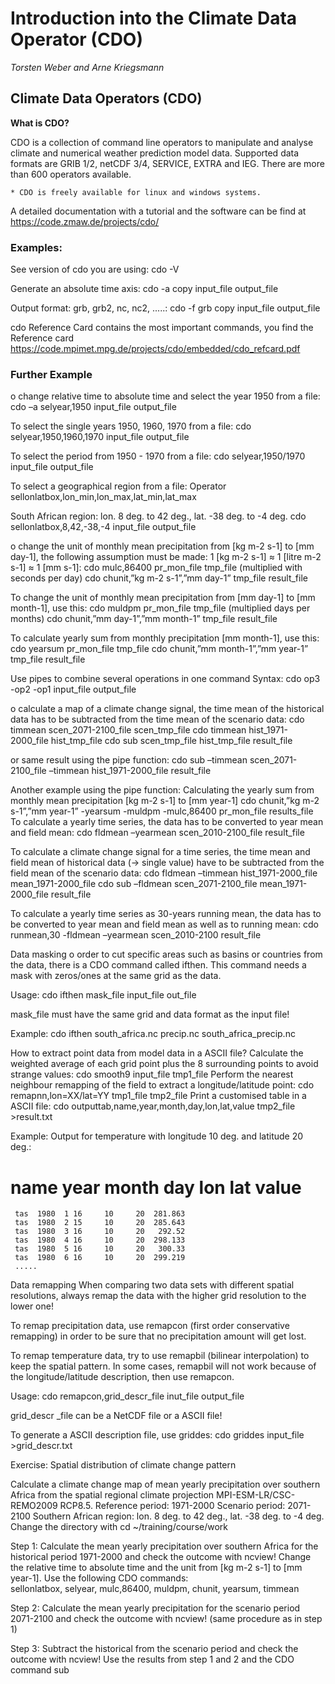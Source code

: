 # Introduction into the Climate Data Operator (CDO)
*Torsten Weber and Arne Kriegsmann*

## Climate Data Operators (CDO)
**What is CDO?**

CDO is a collection of command line operators to manipulate and analyse climate and numerical weather prediction model data. Supported data formats are GRIB 1/2, netCDF 3/4, SERVICE, EXTRA and IEG. There are more than 600 operators available.

    * CDO is freely available for linux and windows systems.

A detailed documentation with a tutorial and the software can be find at https://code.zmaw.de/projects/cdo/

### Examples:

See version of cdo you are using:
    	    cdo -V

Generate an absolute time axis:
	 cdo -a copy input_file output_file

Output format: grb, grb2, nc, nc2, .....:
       	       cdo -f grb copy input_file output_file

cdo Reference Card contains the most important commands, you find the Reference card https://code.mpimet.mpg.de/projects/cdo/embedded/cdo_refcard.pdf


### Further Example
o change relative time to absolute time and select the year 1950 from a file:
cdo –a selyear,1950 input_file output_file

To select the single years 1950, 1960, 1970 from a file:
cdo selyear,1950,1960,1970 input_file output_file

To select the period from 1950 - 1970 from a file:
cdo selyear,1950/1970 input_file output_file

To select a geographical region from a file:
Operator sellonlatbox,lon_min,lon_max,lat_min,lat_max

South African region: lon. 8 deg. to 42 deg., lat. -38 deg. to -4 deg.
cdo sellonlatbox,8,42,-38,-4 input_file output_file

o change the unit of monthly mean precipitation from [kg m-2 s-1] to [mm day-1],
the following assumption must be made: 1 [kg m-2 s-1] ≈ 1 [litre m-2 s-1] ≈ 1 [mm s-1]:
cdo mulc,86400 pr_mon_file tmp_file (multiplied with seconds per day)
cdo chunit,”kg m-2 s-1”,”mm day-1” tmp_file result_file

To change the unit of monthly mean precipitation from [mm day-1] to [mm month-1], use this:
cdo muldpm pr_mon_file tmp_file (multiplied days per months)
cdo chunit,”mm day-1”,”mm month-1” tmp_file result_file

To calculate yearly sum from monthly precipitation [mm month-1], use this:
cdo yearsum pr_mon_file tmp_file
cdo chunit,”mm month-1”,”mm year-1” tmp_file result_file

Use pipes to combine several operations in one command
Syntax: cdo op3 -op2 -op1 input_file output_file

o calculate a map of a climate change signal, the time mean of the historical data
has to be subtracted from the time mean of the scenario data:
cdo timmean scen_2071-2100_file scen_tmp_file
cdo timmean hist_1971-2000_file hist_tmp_file
cdo sub scen_tmp_file hist_tmp_file result_file

or same result using the pipe function:
cdo sub –timmean scen_2071-2100_file –timmean hist_1971-2000_file
                                                            result_file

Another example using the pipe function:
Calculating the yearly sum from monthly mean precipitation [kg m-2 s-1] to [mm year-1]
cdo chunit,”kg m-2 s-1”,”mm year-1” -yearsum -muldpm -mulc,86400
                                               pr_mon_file results_file
To calculate a yearly time series, the data has to be converted to year mean and field mean:
cdo fldmean –yearmean scen_2010-2100_file result_file

To calculate a climate change signal for a time series, the time mean and field mean
of historical data (-> single value) have to be subtracted from the field mean of the scenario data:
cdo fldmean –timmean hist_1971-2000_file mean_1971-2000_file
cdo sub –fldmean scen_2071-2100_file mean_1971-2000_file result_file

To calculate a yearly time series as 30-years running mean, the data has to be converted to year mean and field mean as well as to running mean:
cdo runmean,30 -fldmean –yearmean scen_2010-2100 result_file

Data masking
o order to cut specific areas such as basins or countries from the data, there is a CDO command called ifthen. This command needs a mask with zeros/ones at the same grid
as the data.

Usage:
cdo ifthen mask_file input_file out_file

mask_file must have the same grid and data format as the input file!

Example:
cdo ifthen south_africa.nc precip.nc south_africa_precip.nc

How to extract point data from model data in a ASCII file?
Calculate the weighted average of each grid point plus the 8 surrounding points
to avoid strange values:
cdo smooth9 input_file tmp1_file
Perform the nearest neighbour remapping of the field to extract a longitude/latitude point:
cdo remapnn,lon=XX/lat=YY tmp1_file tmp2_file
Print a customised table in a ASCII file:
cdo outputtab,name,year,month,day,lon,lat,value tmp2_file >result.txt 

Example: Output for temperature with longitude 10 deg. and latitude 20 deg.:

#    name  year month day    lon    lat    value 
     tas  1980  1 16     10     20  281.863 
     tas  1980  2 15     10     20  285.643 
     tas  1980  3 16     10     20   292.52 
     tas  1980  4 16     10     20  298.133 
     tas  1980  5 16     10     20   300.33 
     tas  1980  6 16     10     20  299.219 
     .....

Data remapping
When comparing two data sets with different spatial resolutions, always remap
the data with the higher grid resolution to the lower one! 

To remap precipitation data, use remapcon (first order conservative remapping)
in order to be sure that no precipitation amount will get lost. 

To remap temperature data, try to use remapbil (bilinear interpolation) to keep the spatial pattern. In some cases, remapbil will not work because of the longitude/latitude description, then use remapcon.

Usage:
cdo remapcon,grid_descr_file inut_file output_file

grid_descr _file can be a NetCDF file or a ASCII file!

To generate a ASCII description file, use griddes:
cdo griddes input_file >grid_descr.txt

Exercise: Spatial distribution of climate change pattern

Calculate a climate change map of mean yearly precipitation over southern Africa from the spatial regional climate projection MPI-ESM-LR/CSC-REMO2009 RCP8.5.
Reference period: 1971-2000
Scenario period: 2071-2100
Southern African region: lon. 8 deg. to 42 deg., lat. -38 deg. to -4 deg.
Change the directory with cd ~/training/course/work

Step 1: 	Calculate the mean yearly precipitation over southern Africa for the historical
	period 1971-2000 and check the outcome with ncview! Change the relative time to 
	absolute time and the unit from [kg m-2 s-1] to [mm year-1]. 
	Use the following CDO commands:  
	sellonlatbox, selyear, mulc,86400, muldpm, chunit, yearsum,
	timmean

Step 2: 	Calculate the mean yearly precipitation for the scenario period 2071-2100 and
	check the outcome with ncview!  (same procedure as in step 1)

Step 3: 	Subtract the historical from the scenario period and check the outcome with ncview! 
              Use the results from step 1 and 2 and the CDO command sub 

